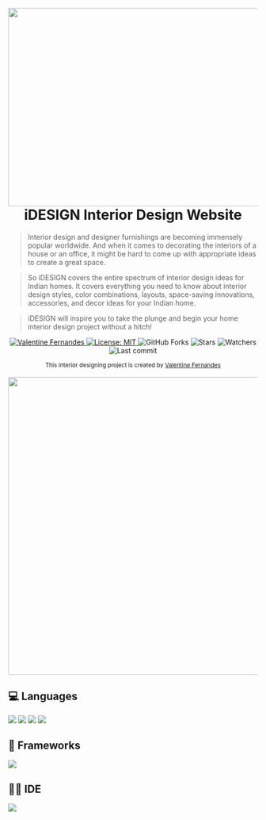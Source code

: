 <p align=“center”>
<img align="left" height="400px" width="2000px" src="https://github.com/ValentineFernandes/ValentineFernandes/blob/main/Portfolio/iDESIGN.png">
</p>



<h1 align="center">iDESIGN Interior Design Website</h1>


> Interior design and designer furnishings are becoming immensely popular worldwide. And when it comes to decorating the interiors of a house or an office, it might be hard to come up with appropriate ideas to create a great space.


> So iDESIGN covers the entire spectrum of interior design ideas for Indian homes. It covers everything you need to know about interior design styles, color combinations, layouts, space-saving innovations, accessories, and decor ideas for your Indian home.

> iDESIGN will inspire you to take the plunge and begin your home interior design project without a hitch!


<p align="center">
<a href="http://www.linkedin.com/in/valentine-fernandes-75701622b">
<img alt="Valentine Fernandes" src="https://img.shields.io/badge/-ValentineFernandes-DAA520?style=flat&logo=Linkedin&logoColor=white" />
</a>
<a href="https://github.com/ValentineFernandes/Interior-Design-Website/blob/main/LICENSE">
<img alt="License: MIT" src="https://img.shields.io/github/license/ValentineFernandes/Interior-Design-Website?color=yellow" />
</a>
<img alt="GitHub Forks" src="https://img.shields.io/github/forks/ValentineFernandes/Interior-Design-Website?color=yellow" />
<img alt="Stars" src= "https://img.shields.io/github/stars/ValentineFernandes/Interior-Design-Website?color=yellow" />
<img alt= "Watchers" src="https://img.shields.io/github/watchers/ValentineFernandes/Interior-Design-Website?color=yellow" />
<img alt= "Last commit" src="https://img.shields.io/github/last-commit/ValentineFernandes/Interior-Design-Website?color=yellow" />
</p>



<div align="center">
<sub>This interior designing project is created by
<a href="https://github.com/ValentineFernandes">Valentine Fernandes </a>
</sub>
</div>


<br />
<div align="center">
<img src="https://github.com/ValentineFernandes/ValentineFernandes/blob/main/Portfolio/idesignlayout.png" width="600">
</div>


## 💻 Languages

<img src="https://img.shields.io/badge/HTML5-E34F26?style=for-the-badge&logo=html5&logoColor=white" />

<img src="https://img.shields.io/badge/CSS3-1572B6?style=for-the-badge&logo=css3&logoColor=white" />

<img src="https://img.shields.io/badge/JavaScript-323330?style=for-the-badge&logo=javascript&logoColor=F7DF1E" />

<img src="https://img.shields.io/badge/PHP-777BB4?style=for-the-badge&logo=php&logoColor=white" />


## 🚀 Frameworks

<img src="https://img.shields.io/badge/Scss-CC6699?style=for-the-badge&logo=scss&logoColor=white" />

## 👩‍💻 IDE

<img src="https://img.shields.io/badge/Atom-00FF7F?style=for-the-badge&logo=Atom&logoColor=white" />
